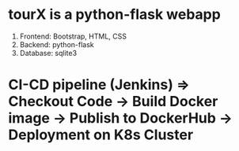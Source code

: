 
# tourX is a python-flask webapp 
1. Frontend: Bootstrap, HTML, CSS
2. Backend: python-flask
3. Database: sqlite3

# CI-CD pipeline (Jenkins) => Checkout Code -> Build Docker image -> Publish to DockerHub -> Deployment on K8s Cluster